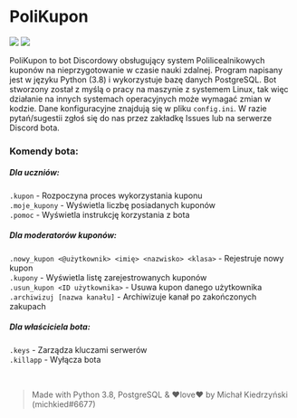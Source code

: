 # PoliKupon
[![](https://img.shields.io/badge/python-3.8-blue)](https://www.python.org/downloads/release/python-386/) [![](https://img.shields.io/badge/license-MIT-green)](https://opensource.org/licenses/MIT)

PoliKupon to bot Discordowy obsługujący system Polilicealnikowych kuponów na nieprzygotowanie w czasie nauki zdalnej.
Program napisany jest w języku Python (3.8) i wykorzystuje bazę danych PostgreSQL.
Bot stworzony został z myślą o pracy na maszynie z systemem Linux, tak więc działanie na innych systemach operacyjnych może wymagać zmian w kodzie.
Dane konfiguracyjne znajdują się w pliku `config.ini`. W razie pytań/sugestii zgłoś się do nas przez zakładkę Issues lub na serwerze Discord bota.

### Komendy bota:  
##### Dla uczniów:
`.kupon` -  Rozpoczyna proces wykorzystania kuponu  
`.moje_kupony` - Wyświetla liczbę posiadanych kuponów  
`.pomoc` - Wyświetla instrukcję korzystania z bota

##### Dla moderatorów kuponów:
`.nowy_kupon <@użytkownik> <imię> <nazwisko> <klasa>` - Rejestruje nowy kupon  
`.kupony` - Wyświetla listę zarejestrowanych kuponów  
`.usun_kupon <ID użytkownika>` - Usuwa kupon danego użytkownika  
`.archiwizuj [nazwa kanału]` - Archiwizuje kanał po zakończonych zakupach

##### Dla właściciela bota:
`.keys` - Zarządza kluczami serwerów  
`.killapp` - Wyłącza bota 

&nbsp;

> Made with Python 3.8, PostgreSQL & ❤love❤ by Michał Kiedrzyński (michkied#6677)
